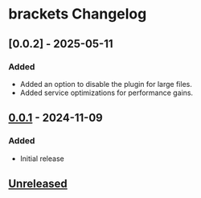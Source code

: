 <!-- Keep a Changelog guide -> https://keepachangelog.com -->

# brackets Changelog

## [0.0.2] - 2025-05-11

### Added

- Added an option to disable the plugin for large files.
- Added service optimizations for performance gains.

## [0.0.1] - 2024-11-09

### Added

- Initial release

## [Unreleased]

[Unreleased]: https://github.com/j-d-ha/brackets/compare/v0.0.1...HEAD

[0.0.1]: https://github.com/j-d-ha/brackets/commits/v0.0.1
